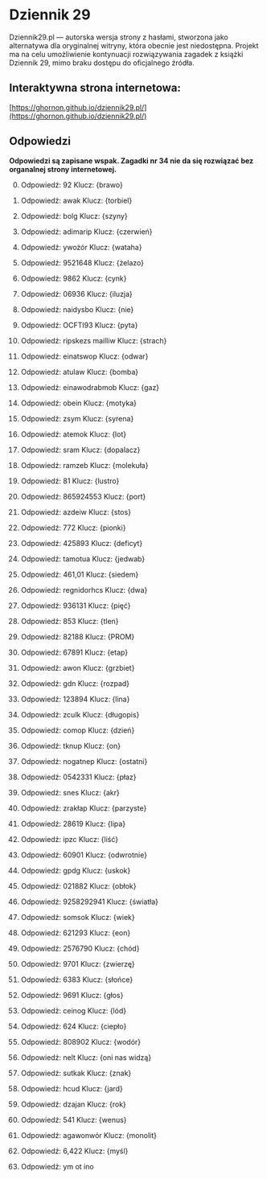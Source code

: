 # Dziennik 29

Dziennik29.pl — autorska wersja strony z hasłami, stworzona jako alternatywa dla oryginalnej witryny, która obecnie jest niedostępna. Projekt ma na celu umożliwienie kontynuacji rozwiązywania zagadek z książki Dziennik 29, mimo braku dostępu do oficjalnego źródła.

## Interaktywna strona internetowa:

[https://ghornon.github.io/dziennik29.pl/](https://ghornon.github.io/dziennik29.pl/)

## Odpowiedzi

**Odpowiedzi są zapisane wspak. Zagadki nr 34 nie da się rozwiązać bez organalnej strony internetowej.**

0. Odpowiedź: 92 Klucz: {brawo}

1. Odpowiedź: awak Klucz: {torbiel}
2. Odpowiedź: bolg Klucz: {szyny}
3. Odpowiedź: adimarip Klucz: {czerwień}
4. Odpowiedź: ywożór Klucz: {wataha}
5. Odpowiedź: 9521648 Klucz: {żelazo}
6. Odpowiedź: 9862 Klucz: {cynk}
7. Odpowiedź: 06936 Klucz: {iluzja}
8. Odpowiedź: naidysbo Klucz: {nie}
9. Odpowiedź: OCFTI93 Klucz: {pyta}
10. Odpowiedź: ripskezs mailliw Klucz: {strach}
11. Odpowiedź: einatswop Klucz: {odwar}
12. Odpowiedź: atulaw Klucz: {bomba}
13. Odpowiedź: einawodrabmob Klucz: {gaz}
14. Odpowiedź: obein Klucz: {motyka}
15. Odpowiedź: zsym Klucz: {syrena}
16. Odpowiedź: atemok Klucz: {lot}
17. Odpowiedź: sram Klucz: {dopalacz}
18. Odpowiedź: ramzeb Klucz: {molekuła}
19. Odpowiedź: 81 Klucz: {lustro}
20. Odpowiedź: 865924553 Klucz: {port}
21. Odpowiedź: azdeiw Klucz: {stos}
22. Odpowiedź: 772 Klucz: {pionki}
23. Odpowiedź: 425893 Klucz: {deficyt}
24. Odpowiedź: tamotua Klucz: {jedwab}
25. Odpowiedź: 461,01 Klucz: {siedem}
26. Odpowiedź: regnidorhcs Klucz: {dwa}
27. Odpowiedź: 936131 Klucz: {pięć}
28. Odpowiedź: 853 Klucz: {tlen}
29. Odpowiedź: 82188 Klucz: {PROM}
30. Odpowiedź: 67891 Klucz: {etap}
31. Odpowiedź: awon Klucz: {grzbiet}
32. Odpowiedź: gdn Klucz: {rozpad}
33. Odpowiedź: 123894 Klucz: {lina}
34. Odpowiedź: zculk Klucz: {długopis}
35. Odpowiedź: comop Klucz: {dzień}
36. Odpowiedź: tknup Klucz: {on}
37. Odpowiedź: nogatnep Klucz: {ostatni}
38. Odpowiedź: 0542331 Klucz: {płaz}
39. Odpowiedź: snes Klucz: {akr}
40. Odpowiedź: zrakłap Klucz: {parzyste}
41. Odpowiedź: 28619 Klucz: {lipa}
42. Odpowiedź: ipzc Klucz: {liść}
43. Odpowiedź: 60901 Klucz: {odwrotnie}
44. Odpowiedź: gpdg Klucz: {uskok}
45. Odpowiedź: 021882 Klucz: {obłok}
46. Odpowiedź: 9258292941 Klucz: {światła}
47. Odpowiedź: somsok Klucz: {wiek}
48. Odpowiedź: 621293 Klucz: {eon}
49. Odpowiedź: 2576790 Klucz: {chód}
50. Odpowiedź: 9701 Klucz: {zwierzę}
51. Odpowiedź: 6383 Klucz: {słońce}
52. Odpowiedź: 9691 Klucz: {głos}
53. Odpowiedź: ceinog Klucz: {lód}
54. Odpowiedź: 624 Klucz: {ciepło}
55. Odpowiedź: 808902 Klucz: {wodór}
56. Odpowiedź: nelt Klucz: {oni nas widzą}
57. Odpowiedź: sutkak Klucz: {znak}
58. Odpowiedź: hcud Klucz: {jard}
59. Odpowiedź: dzajan Klucz: {rok}
60. Odpowiedź: 541 Klucz: {wenus}
61. Odpowiedź: agawonwór Klucz: {monolit}
62. Odpowiedź: 6,422 Klucz: {myśl}
63. Odpowiedź: ym ot ino
